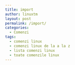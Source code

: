 ```yaml
---
title: import
author: linuxtm
layout: post
permalink: /import/
categories:
  - Comenzi
tags:
  - comenzi linux
  - comenzi linux de la a la z
  - lista comenzi linux
  - toate comenzile linux
---
```

